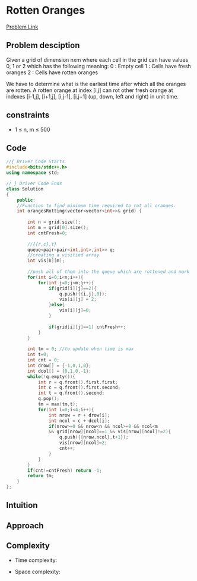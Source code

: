 # Rotten Oranges
[Problem Link](https://www.geeksforgeeks.org/problems/rotten-oranges2536/1)

## Problem desciption 
Given a grid of dimension nxm where each cell in the grid can have values 0, 1 or 2 which has the following meaning:
0 : Empty cell
1 : Cells have fresh oranges
2 : Cells have rotten oranges

We have to determine what is the earliest time after which all the oranges are rotten. A rotten orange at index [i,j] can rot other fresh orange at indexes [i-1,j], [i+1,j], [i,j-1], [i,j+1] (up, down, left and right) in unit time. 


## constraints
* 1 ≤ n, m ≤ 500

## Code
```cpp
//{ Driver Code Starts
#include<bits/stdc++.h>
using namespace std;

// } Driver Code Ends
class Solution 
{
    public:
    //Function to find minimum time required to rot all oranges. 
    int orangesRotting(vector<vector<int>>& grid) {
        
        int n = grid.size();
        int m = grid[0].size();
        int cntFresh=0;
        
        //{{r,c},t}    
        queue<pair<pair<int,int>,int>> q;
        //creating a visitied array 
        int vis[n][m];
        
        //push all of them into the queue which are rottened and mark 
        for(int i=0;i<n;i++){
            for(int j=0;j<m;j++){
                if(grid[i][j]==2){
                    q.push({{i,j},0});
                    vis[i][j] = 2;
                }else{
                    vis[i][j]=0;
                }
                
                if(grid[i][j]==1) cntFresh++;
            }
        }
        
        int tm = 0; //to update when time is max 
        int t=0;
        int cnt = 0;
        int drow[] = {-1,0,1,0};
        int dcol[] = {0,1,0,-1};
        while(!q.empty()){
            int r = q.front().first.first;
            int c = q.front().first.second;
            int t = q.front().second;
            q.pop();
            tm = max(tm,t);
            for(int i=0;i<4;i++){
                int nrow = r + drow[i];
                int ncol = c + dcol[i];
                if(nrow>=0 && nrow<n && ncol>=0 && ncol<m
                && grid[nrow][ncol]==1 && vis[nrow][ncol]!=2){
                    q.push({{nrow,ncol},t+1});
                    vis[nrow][ncol]=2;
                    cnt++;
                }
            }
        }
        if(cnt!=cntFresh) return -1;
        return tm;  
    }
};

```

## Intuition



## Approach


## Complexity
- Time complexity:


- Space complexity:
